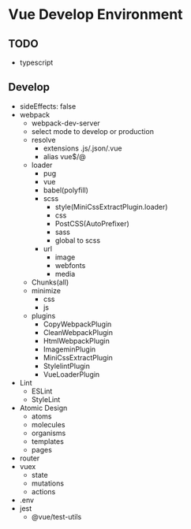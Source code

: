 # Vue Develop Environment

## TODO

- typescript

## Develop

- sideEffects: false
- webpack
  - webpack-dev-server
  - select mode to develop or production
  - resolve
     - extensions .js/.json/.vue
     - alias vue$/@
  - loader
      - pug
      - vue
      - babel(polyfill)
      - scss
         - style(MiniCssExtractPlugin.loader)
         - css
         - PostCSS(AutoPrefixer)
         - sass
         - global to scss
      - url
         - image
         - webfonts
         - media
  - Chunks(all)
  - minimize
     - css
     - js
  - plugins
     - CopyWebpackPlugin
     - CleanWebpackPlugin
     - HtmlWebpackPlugin
     - ImageminPlugin
     - MiniCssExtractPlugin
     - StylelintPlugin
     - VueLoaderPlugin
- Lint
   - ESLint
   - StyleLint
- Atomic Design
  - atoms
  - molecules
  - organisms
  - templates
  - pages
- router
- vuex
  - state
  - mutations
  - actions
- .env
- jest
  - @vue/test-utils
